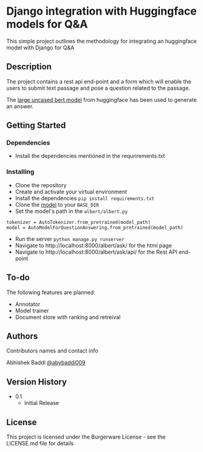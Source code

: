 # Django integration with Huggingface models for Q&A

This simple project outlines the methodology for integrating an huggingface model with Django for Q&A

## Description

The project contains a rest api end-point and a form which will enable the users to submit text passage and pose a question related to the passage.

The [large uncased bert model](https://huggingface.co/bert-large-uncased-whole-word-masking-finetuned-squad) from huggingface has been used to generate an answer.

## Getting Started

### Dependencies

* Install the dependencies mentioned in the requrirements.txt


### Installing

* Clone the repository
* Create and activate your virtual environment
* Install the dependencies
`pip install requirements.txt`
* Clone the [model](https://huggingface.co/bert-large-uncased-whole-word-masking-finetuned-squad) to your `BASE_DIR`
* Set the model's path in the `albert/albert.py`
```
tokenizer = AutoTokenizer.from_pretrained(model_path)
model = AutoModelForQuestionAnswering.from_pretrained(model_path)
```
* Run the server
`python manage.py runserver`
* Navigate to http://localhost:8000/albert/ask/ for the html page
* Navigate to http://localhost:8000/albert/ask/api/ for the Rest API end-point

## To-do

The following features are planned:

* Annotator
* Model trainer
* Document store with ranking and retreival

## Authors

Contributors names and contact info

Abhishek Baddi [@abybaddi009](https://twitter.com/abybaddi009/)

## Version History

* 0.1
    * Initial Release

## License

This project is licensed under the Burgerware License - see the LICENSE.md file for details
